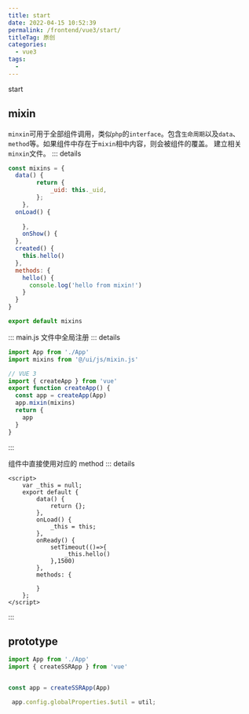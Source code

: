 ```yaml
---
title: start
date: 2022-04-15 10:52:39
permalink: /frontend/vue3/start/
titleTag: 原创
categories:
  - vue3
tags:
  - 
---
```

start

## mixin
`minxin`可用于全部组件调用，类似`php`的`interface`。包含`生命周期`以及`data`、`method`等。如果组件中存在于`mixin`相中内容，则会被组件的覆盖。
建立相关`minxin`文件。
::: details
```js
const mixins = {
  data() {
		return {
			_uid: this._uid,
		};
	},
  onLoad() {
		
	},
	onShow() {
  },
  created() {
    this.hello()
  },
  methods: {
    hello() {
      console.log('hello from mixin!')
    }
  }
}

export default mixins
```
:::
main.js 文件中全局注册
::: details
```js
import App from './App'
import mixins from '@/ui/js/mixin.js'

// VUE 3
import { createApp } from 'vue'
export function createApp() {
  const app = createApp(App)
  app.mixin(mixins)
  return {
    app
  }
}

```
:::

组件中直接使用对应的 method
::: details
```vue3
<script>
	var _this = null;
	export default {
		data() {
			return {};
		},
		onLoad() {
			_this = this;
		},
		onReady() {
			setTimeout(()=>{
				_this.hello()
			},1500)
		},
		methods: {
			
		}
	};
</script>
```
:::

## prototype 
```js
import App from './App'
import { createSSRApp } from 'vue'


const app = createSSRApp(App)

 app.config.globalProperties.$util = util;
```